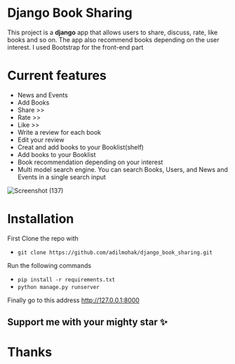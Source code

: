 # Django Book Sharing

This project is a **django** app that allows users to share, discuss, rate, like books and so on.
The app also recommend books depending on the user interest. I used Bootstrap for the front-end part

# Current features
* News and Events
* Add Books
* Share >>
* Rate >>
* Like >>
* Write a review for each book
* Edit your review
* Creat and add books to your Booklist(shelf)
* Add books to your Booklist
* Book recommendation depending on your interest
* Multi model search engine. You can search Books, Users, and News and Events in a single search input

![Screenshot (137)](https://user-images.githubusercontent.com/60693922/112548449-4e83ba80-8dcd-11eb-9807-2da98b29836d.png)

# Installation
First Clone the repo with 
* `git clone https://github.com/adilmohak/django_book_sharing.git`

Run the following commands 
* `pip install -r requirements.txt` 
* `python manage.py runserver`

Finally go to this address http://127.0.0.1:8000

## Support me with your mighty star ✨
# Thanks
